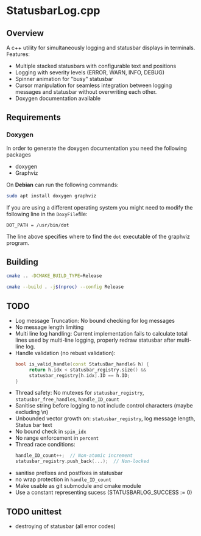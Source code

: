 
# StatusbarLog.cpp

## Overview
A c++ utility for simultaneously logging and statusbar displays in terminals.
Features:
- Multiple stacked statusbars with configurable text and positions
- Logging with severity levels (ERROR, WARN, INFO, DEBUG)
- Spinner animation for "busy" statusbar
- Cursor manipulation for seamless integration between logging messages and statusbar without overwriting each other.
- Doxygen documentation available

## Requirements
### Doxygen
In order to generate the doxygen documentation you need the following packages
- doxygen
- Graphviz

On **Debian** can run the following commands:
```zsh
sudo apt install doxygen graphviz
```

If you are using a different operating system you might need to modify the following line in the `DoxyFile`file:
```
DOT_PATH = /usr/bin/dot
```
The line above specifies where to find the `dot` executable of the graphviz program.

## Building
```zsh
cmake .. -DCMAKE_BUILD_TYPE=Release
```

```zsh
cmake --build . -j$(nproc) --config Release
```

## TODO
- Log message Truncation: No bound checking for log messages
- No message length limiting
- Multi line log handling: Current implementation fails to calculate total lines used by multi-line logging, properly redraw statusbar after multi-line log.
- Handle validation (no rebust validation):
   ```cpp
   bool is_valid_handle(const StatusBar_handle& h) {
        return h.idx < statusbar_registry.size() && 
        statusbar_registry[h.idx].ID == h.ID;
   }
   ```
- Thread safety: No mutexes for `statusbar_registry`, `statusbar_free_handles`, `handle_ID_count`
- Sanitise string before logging to not include control characters (maybe excluding \n)
- Unbounded vector growth on: `statusbar_registry`, log message length, Status bar text
- No bound check in `spin_idx`
- No range enforcement in `percent`
- Thread race conditions: 
   ```cpp
   handle_ID_count++;  // Non-atomic increment
   statusbar_registry.push_back(...);  // Non-locked
   ```
- sanitise prefixes and postfixes in statusbar
- no wrap protection in `handle_ID_count`
- Make usable as git submodule and cmake module
- Use a constant representing sucess (STATUSBARLOG_SUCCESS := 0)

## TODO unittest
- destroying of statusbar (all error codes)
